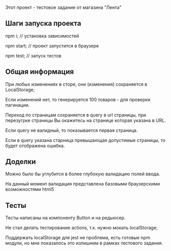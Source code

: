 Этот проект - тестовое задание от магазина "Лента"

## Шаги запуска проекта ## 
npm i; // установка зависимостей

npm start; // проект запустится в браузере

npm test; // запуск тестов

## Общая информация ##
При любых изменениях в сторе, они (изменения) сохраняется в LocalStorage;

Если изменений нет, то генерируется 100 товаров - для проверки пагинации.

Переход по страницам сохраняется в query в url страницы, при перезугрке страницы Вы окажитесь на странице которая указана в URL.

Если query не валидный, то показывается первая страница.

Если в query указана старница превышающая допустимые страницы, то будет отображена ошибка.


## Доделки ##
Можно было бы углубится в более глубокую валидацию полей ввода.

На данный момент валидация представлена базовыми браузерскими возможностями html5

## Тесты ##
Тесты написаны на компоненту Button и на редьюсер.

Не стал делать тестирование actions, т.к. нужно мокать localStorage;

Поддержать localStorage для jest не проблема, есть готовые npm модули, но мне показалось это излишним в рамках тестового задания.
